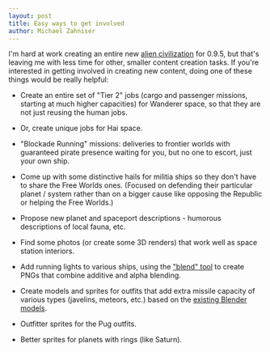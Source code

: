 ```yaml
---
layout: post
title: Easy ways to get involved
author: Michael Zahniser
---
```

I'm hard at work creating an entire new [alien civilization](https://github.com/endless-sky/endless-sky/commit/58fc77bca79d4517a182b6b42bd02994f4d08da7) for 0.9.5, but that's leaving me with less time for other, smaller content creation tasks. If you're interested in getting involved in creating new content, doing one of these things would be really helpful:

* Create an entire set of "Tier 2" jobs (cargo and passenger missions, starting at much higher capacities) for Wanderer space, so that they are not just reusing the human jobs.

* Or, create unique jobs for Hai space.

* "Blockade Running" missions: deliveries to frontier worlds with guaranteed pirate presence waiting for you, but no one to escort, just your own ship.

* Come up with some distinctive hails for militia ships so they don't have to share the Free Worlds ones. (Focused on defending their particular planet / system rather than on a bigger cause like opposing the Republic or helping the Free Worlds.)

* Propose new planet and spaceport descriptions - humorous descriptions of local fauna, etc.

* Find some photos (or create some 3D renders) that work well as space station interiors.

* Add running lights to various ships, using the ["blend" tool](https://github.com/endless-sky/endless-sky-tools/blob/master/blend.cpp) to create PNGs that combine additive and alpha blending.

* Create models and sprites for outfits that add extra missile capacity of various types (javelins, meteors, etc.) based on the [existing Blender models](https://drive.google.com/drive/folders/0B9aK8dG39P29fkdBeUJjSXJYVDdjMEpkOXh3T1NDekFYaTEtbkdTdzVwX2NTUWVVT3BUWVk).

* Outfitter sprites for the Pug outfits.

* Better sprites for planets with rings (like Saturn).
